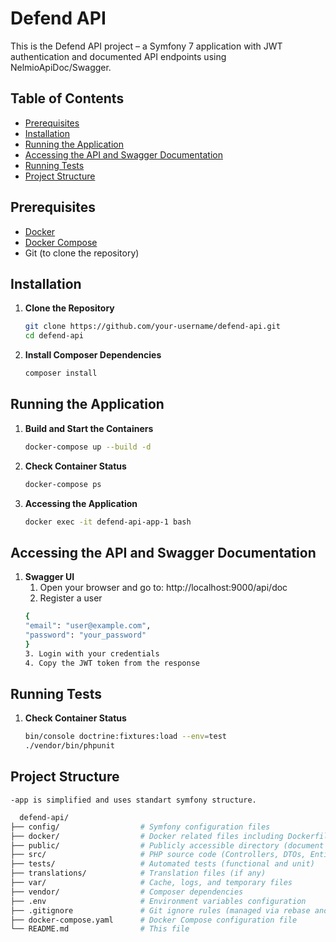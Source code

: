 # Defend API

This is the Defend API project – a Symfony 7 application with JWT authentication and documented API endpoints using NelmioApiDoc/Swagger.

## Table of Contents

- [Prerequisites](#prerequisites)
- [Installation](#installation)
- [Running the Application](#running-the-application)
- [Accessing the API and Swagger Documentation](#accessing-the-api-and-swagger-documentation)
- [Running Tests](#running-tests)
- [Project Structure](#project-structure)

## Prerequisites

- [Docker](https://docs.docker.com/get-docker/)
- [Docker Compose](https://docs.docker.com/compose/install/)
- Git (to clone the repository)

## Installation

1. **Clone the Repository**

   ```bash
   git clone https://github.com/your-username/defend-api.git
   cd defend-api
2. **Install Composer Dependencies**

   ```bash
   composer install

## Running the Application

1. **Build and Start the Containers**

   ```bash
   docker-compose up --build -d

2. **Check Container Status**

   ```bash
   docker-compose ps

3. **Accessing the Application**

   ```bash
   docker exec -it defend-api-app-1 bash  

## Accessing the API and Swagger Documentation

1. **Swagger UI**
   1. Open your browser and go to: http://localhost:9000/api/doc
   2. Register a user 
    ```bash
   {
    "email": "user@example.com",
    "password": "your_password"
    }
   3. Login with your credentials
   4. Copy the JWT token from the response

## Running Tests

1. **Check Container Status**

   ```bash
   bin/console doctrine:fixtures:load --env=test
   ./vendor/bin/phpunit

## Project Structure
    -app is simplified and uses standart symfony structure.
 ```bash
   defend-api/
├── config/                  # Symfony configuration files
├── docker/                  # Docker related files including Dockerfile and nginx config
├── public/                  # Publicly accessible directory (document root)
├── src/                     # PHP source code (Controllers, DTOs, Entities, etc.)
├── tests/                   # Automated tests (functional and unit)
├── translations/            # Translation files (if any)
├── var/                     # Cache, logs, and temporary files
├── vendor/                  # Composer dependencies
├── .env                     # Environment variables configuration
├── .gitignore               # Git ignore rules (managed via rebase and conflicts resolution)
├── docker-compose.yaml      # Docker Compose configuration file
└── README.md                # This file